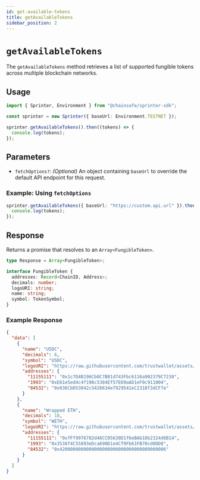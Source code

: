 ```yaml
---
id: get-available-tokens
title: getAvailableTokens
sidebar_position: 2
---
```


# `getAvailableTokens`

The `getAvailableTokens` method retrieves a list of supported fungible tokens across multiple blockchain networks.

## Usage

```typescript
import { Sprinter, Environment } from "@chainsafe/sprinter-sdk";

const sprinter = new Sprinter({ baseUrl: Environment.TESTNET });

sprinter.getAvailableTokens().then((tokens) => {
  console.log(tokens);
});
```

## Parameters

- `fetchOptions?`: _(Optional)_ An object containing `baseUrl` to override the default API endpoint for this request.

### Example: Using `fetchOptions`

```typescript
sprinter.getAvailableTokens({ baseUrl: "https://custom.api.url" }).then((tokens) => {
  console.log(tokens);
});
```

## Response

Returns a promise that resolves to an `Array<FungibleToken>`.

```typescript
type Response = Array<FungibleToken>;

interface FungibleToken {
  addresses: Record<ChainID, Address>;
  decimals: number;
  logoURI: string;
  name: string;
  symbol: TokenSymbol;
}
```

### Example Response

```json
{
  "data": [
    {
      "name": "USDC",
      "decimals": 6,
      "symbol": "USDC",
      "logoURI": "https://raw.githubusercontent.com/trustwallet/assets/8cee462de2cc16eed81ded90ced5dbd64f7145cb/blockchains/ethereum/assets/0xA0b86991c6218b36c1d19D4a2e9Eb0cE3606eB48/logo.png",
      "addresses": {
        "11155111": "0x1c7D4B196Cb0C7B01d743Fbc6116a902379C7238",
        "1993": "0xE61e5ed4c4f198c5384Ef57E69aAD1eF0c911004",
        "84532": "0x036CbD53842c5426634e7929541eC2318f3dCF7e"
      }
    },
    {
      "name": "Wrapped ETH",
      "decimals": 18,
      "symbol": "WETH",
      "logoURI": "https://raw.githubusercontent.com/trustwallet/assets/8cee462de2cc16eed81ded90ced5dbd64f7145cb/blockchains/optimism/assets/0x4200000000000000000000000000000000000006/logo.png",
      "addresses": {
        "11155111": "0xfFf9976782d46CC05630D1f6eBAb18b2324d6B14",
        "1993": "0x3538f4C55893eDca690D1e4Cf9Fb61FB70cd0DD8",
        "84532": "0x4200000000000000000000000000000000000006"
      }
    }
  ]
}
```
